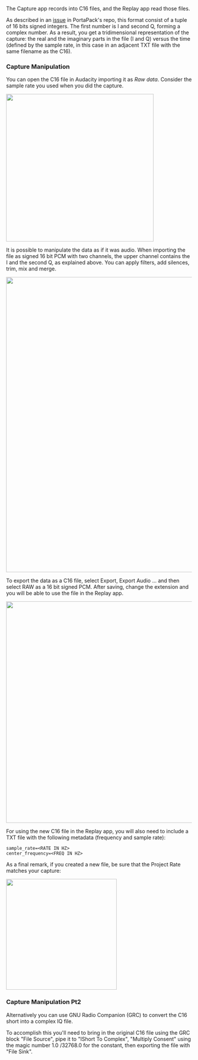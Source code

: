 The Capture app records into C16 files, and the Replay app read those files.

As described in an [issue](https://github.com/sharebrained/portapack-hackrf/issues/139) in PortaPack's repo, this format consist of a tuple of 16 bits signed integers. The first number is I and second Q, forming a complex number. As a result, you get a tridimensional representation of the capture: the real and the imaginary parts in the file (I and Q) versus the time (defined by the sample rate, in this case in an adjacent TXT file with the same filename as the C16).

### Capture Manipulation

You can open the C16 file in Audacity importing it as _Raw data_. Consider the sample rate you used when you did the capture.

<img src="img/c16_import.png" width="400">

It is possible to manipulate the data as if it was audio. When importing the file as signed 16 bit PCM with two channels, the upper channel contains the I and the second Q, as explained above. You can apply filters, add silences, trim, mix and merge.

<img src="img/c16_export_multitrack.png" width="800">

To export the data as a C16 file, select Export, Export Audio ... and then select RAW as a 16 bit signed PCM. After saving, change the extension and you will be able to use the file in the Replay app.

<img src="img/c16_export.png" width="600">

For using the new C16 file in the Replay app, you will also need to include a TXT file with the following metadata (frequency and sample rate):
```
sample_rate=<RATE IN HZ>
center_frequency=<FREQ IN HZ>
```

As a final remark, if you created a new file, be sure that the Project Rate matches your capture:

<img src="img/c16_export2.png" width="300">

### Capture Manipulation Pt2
 
Alternatively you can use GNU Radio Companion (GRC) to convert the C16 short into a complex IQ file. 

To accomplish this you'll need to bring in the original C16 file using the GRC block "File Source", pipe it to "IShort To Complex", "Multiply Consent" using the magic number 1.0 /32768.0 for the constant, then exporting the file with "File Sink".


 

